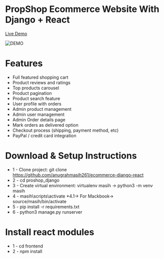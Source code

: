 # PropShop Ecommerce Website With Django + React

[Live Demo](https://www.buildproshop.com/)


![DEMO](../master/static/images/proshop_django_demo.png)


# Features
* Full featured shopping cart
* Product reviews and ratings
* Top products carousel
* Product pagination
* Product search feature
* User profile with orders
* Admin product management
* Admin user management
* Admin Order details page
* Mark orders as delivered option
* Checkout process (shipping, payment method, etc)
* PayPal / credit card integration


# Download & Setup Instructions

* 1 - Clone project: git clone https://github.com/anugrahmasih261/ecommerce-django-react
* 2 - cd proshop_django
* 3 - Create virtual environment: virtualenv masih -> python3 -m venv masih
* 4 - masih\scripts\activate
*4.1-> For Mackbook-> source/masih/bin/activate
* 5 - pip install -r requirements.txt
* 6 - python3 manage.py runserver

# Install react modules
* 1 - cd frontend
* 2 - npm install
